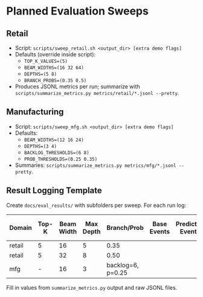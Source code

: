 Planned Evaluation Sweeps
=========================

Retail
------
- Script: `scripts/sweep_retail.sh <output_dir> [extra demo flags]`
- Defaults (override inside script):
  - `TOP_K_VALUES=(5)`
  - `BEAM_WIDTHS=(16 32 64)`
  - `DEPTHS=(5 8)`
  - `BRANCH_PROBS=(0.35 0.5)`
- Produces JSONL metrics per run; summarize with `scripts/summarize_metrics.py metrics/retail/*.jsonl --pretty`.

Manufacturing
-------------
- Script: `scripts/sweep_mfg.sh <output_dir> [extra demo flags]`
- Defaults:
  - `BEAM_WIDTHS=(12 16 24)`
  - `DEPTHS=(3 4)`
  - `BACKLOG_THRESHOLDS=(6 8)`
  - `PROB_THRESHOLDS=(0.25 0.35)`
- Summaries: `scripts/summarize_metrics.py metrics/mfg/*.jsonl --pretty`.

Result Logging Template
-----------------------
Create `docs/eval_results/` with subfolders per sweep. For each run log:

| Domain | Top-K | Beam Width | Max Depth | Branch/Prob | Base Events | Predicted Events | Avg Epoch (ms) | Alerts | Active Peak |
| --- | --- | --- | --- | --- | --- | --- | --- | --- | --- |
| retail | 5 | 16 | 5 | 0.35 | | | | | |
| retail | 5 | 32 | 8 | 0.50 | | | | | |
| mfg | - | 16 | 3 | backlog=6, p=0.25 | | | | | |

Fill in values from `summarize_metrics.py` output and raw JSONL files.
